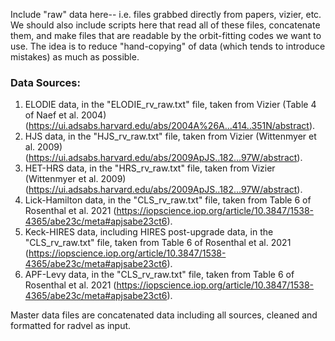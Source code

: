 Include "raw" data here-- i.e. files grabbed directly from papers, vizier, etc.
We should also include scripts here that read all of these files, concatenate them,
and make files that are readable by the orbit-fitting codes we want to use. The idea
is to reduce "hand-copying" of data (which tends to introduce mistakes) as much 
as possible.

### Data Sources:
1. ELODIE data, in the "ELODIE_rv_raw.txt" file, taken from Vizier (Table 4 of Naef et al. 2004) (https://ui.adsabs.harvard.edu/abs/2004A%26A...414..351N/abstract).
2. HJS data, in the "HJS_rv_raw.txt" file, taken from Vizier (Wittenmyer et al. 2009) (https://ui.adsabs.harvard.edu/abs/2009ApJS..182...97W/abstract).
3. HET-HRS data, in the "HRS_rv_raw.txt" file, taken from Vizier (Wittenmyer et al. 2009) (https://ui.adsabs.harvard.edu/abs/2009ApJS..182...97W/abstract).
4. Lick-Hamilton data, in the "CLS_rv_raw.txt" file, taken from Table 6 of Rosenthal et al. 2021 (https://iopscience.iop.org/article/10.3847/1538-4365/abe23c/meta#apjsabe23ct6).
5. Keck-HIRES data, including HIRES post-upgrade data, in the "CLS_rv_raw.txt" file, taken from Table 6 of Rosenthal et al. 2021 (https://iopscience.iop.org/article/10.3847/1538-4365/abe23c/meta#apjsabe23ct6).
6. APF-Levy data, in the "CLS_rv_raw.txt" file, taken from Table 6 of Rosenthal et al. 2021 (https://iopscience.iop.org/article/10.3847/1538-4365/abe23c/meta#apjsabe23ct6).

Master data files are concatenated data including all sources, cleaned and formatted for radvel as input.
